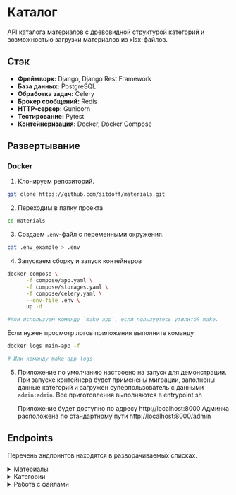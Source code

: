 # Каталог

API каталога материалов с древовидной структурой категорий и возможностью загрузки материалов из xlsx-файлов.

## Стэк

-   **Фреймворк:** Django, Django Rest Framework
-   **База данных:** PostgreSQL
-   **Обработка задач:** Celery
-   **Брокер сообщений:** Redis
-   **HTTP-сервер:** Gunicorn
-   **Тестирование:** Pytest
-   **Контейнеризация:** Docker, Docker Compose

## Развертывание

### Docker

1. Клонируем репозиторий.

```bash
git clone https://github.com/sitdoff/materials.git
```

2. Переходим в папку проекта

```bash
cd materials
```

3. Создаем `.env`-файл с переменными окружения.

```bash
cat .env_example > .env
```

4. Запускаем сборку и запуск контейнеров

```bash
docker compose \
      -f compose/app.yaml \
      -f compose/storages.yaml \
      -f compose/celery.yaml \
      --env-file .env \
      up -d
```

```bash
#Или используем команду `make app`, если пользуетесь утилитой make.
```

Если нужен просмотр логов приложения выполните команду

```bash
docker logs main-app -f
```

```bash
# Или команду make app-logs
```

5. Приложение по умолчанию настроено на запуск для демонстрации. При запуске контейнера будет
   применены миграции, заполнены данные категорий и загружен суперпользователь с данными `admin:admin`.
   Все приготовления выполняются в entrypoint.sh

    Приложение будет доступно по адресу http://localhost:8000
    Админка расположена по стандартному пути http://localhost:8000/admin

## Endpoints

Перечень эндпоинтов находятся в разворачиваемых списках.

<details>
<summary>Материалы</summary>

---

-   #### Получить список материалов

    Method: GET

    **/api/v1/catalog/materials/list**

---

-   #### Создать новый материал

    Method: POST

    **/api/v1/catalog/materials/list**

    Пример тела запроса:

    ```json
    {
        "title": "Материал 5",
        "code": "123",
        "price": "321.00",
        "category": 1
    }
    ```

---

-   #### Получить конкретный материал используя ID

    Method: GET

    **/api/v1/catalog/materials/id/{id}**

---

-   #### Получить конкретный материал используя code

    Method: GET

    **/api/v1/catalog/materials/code/{code}**

---

-   #### Обновить данные материала используя ID

    Method: PUT

    **/api/v1/catalog/materials/id/{id}**

    Пример тела запроса:

    ```json
    {
        "title": "Обновленный материал",
        "code": "new_code",
        "price": "321.00",
        "category": 2
    }
    ```

---

-   #### Обновить данные материала используя code

    Method: PUT

    **/api/v1/catalog/materials/code/{code}**

    Пример тела запроса:

    ```json
    {
        "title": "Обновленный материал",
        "code": "new_code",
        "price": "321.00",
        "category": 2
    }
    ```

---

-   #### Удалить материал

    Method: DELETE

    **/api/v1/catalog/materials/delete/3**

---

</details>

<details>
<summary>Категории</summary>

---

-   #### Получить плоских список категорий

    Method: GET

    **/api/v1/catalog/categories/list**

---

-   #### Получить дерево категорий с материалами

    Method: GET

    **/api/v1/catalog/categories/tree**

---

-   #### Получить данные конкретной категории используя ID

    Method: GET

    **/api/v1/catalog/categories/id/{id}**

---

-   #### Создать новую категорию

    Method: POST

    **/api/v1/catalog/categories/list**

    Пример тела запроса

    ```json
    {
        "title": "New category",
        "parent": 2
    }
    ```

---

-   #### Обновить данные конкретной категории

    Method: PUT

    **/api/v1/catalog/categories/id/{id}**

    Пример тела запроса

    ```json
    {
        "title": "Детали весьма нестандартные"
    }
    ```

---

-   #### Удалить категорию

    Method: DELETE

    **/api/v1/catalog/categories/delete/{id}**

---

</details>

<details>
<summary>Работа с файлами</summary>

---

-   #### Загрузить файл с данными

    Method: POST

    **/api/v1/catalog/documents/upload**

    Загрузка должна выполняется с помощью form-data.

    file - загружаемый файл

    Пример файла materials.xlsx находится в корне проекта.

---

-   #### Проверить статус обработки файла по его ID

    Method: GET

    **/api/v1/catalog/documents/status/{id}**

---

</details>
